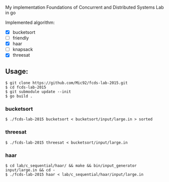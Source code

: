 My implementation Foundations of Concurrent and Distributed Systems Lab in go

Implemented algorithm:

- [x] bucketsort
- [ ] friendly
- [x] haar
- [ ] knapsack
- [x] threesat

## Usage:

```
$ git clone https://github.com/Mic92/fcds-lab-2015.git
$ cd fcds-lab-2015
$ git submodule update --init
$ go build .
```

### bucketsort

```
$ ./fcds-lab-2015 bucketsort < bucketsort/input/large.in > sorted
```

### threesat

```
$ ./fcds-lab-2015 threesat < bucketsort/input/large.in
```

### haar

```
$ cd lab/c_sequential/haar/ && make && bin/input_generator input/large.in && cd -
$ ./fcds-lab-2015 haar < lab/c_sequential/haar/input/large.in
```
